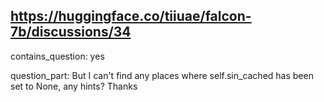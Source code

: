 ## https://huggingface.co/tiiuae/falcon-7b/discussions/34

contains_question: yes

question_part: But I can't find any places where self.sin_cached has been set to None, any hints? Thanks